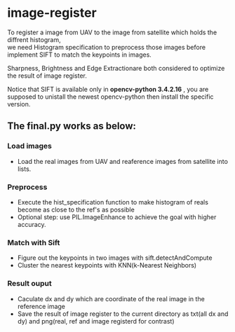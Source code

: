 # image-register
To register a image from UAV to the image from satellite which holds the diffrent histogram,  
we need Histogram specification to preprocess those images before implement SIFT to match the keypoints in images.

Sharpness, Brightness and Edge Extractionare both considered to optimize the result of image register.

Notice that SIFT is available only in **opencv-python 3.4.2.16** , you are supposed to unistall the newest opencv-python then install the specific version.

## The final.py works as below:
### Load images
* Load the real images from UAV and reaference images from satellite into lists.
### Preprocess
* Execute the hist_specification function to make histogram of reals become as close to the ref's as possible
* Optional step: use PIL.ImageEnhance to achieve the goal with higher accuracy.
### Match with Sift
* Figure out the keypoints in two images with sift.detectAndCompute
* Cluster the nearest keypoints with KNN(k-Nearest Neighbors)
### Result ouput
* Caculate dx and dy which are coordinate of the real image in the reference image
* Save the result of image register to the current directory as txt(all dx and dy) and png(real, ref and image registerd for contrast)
